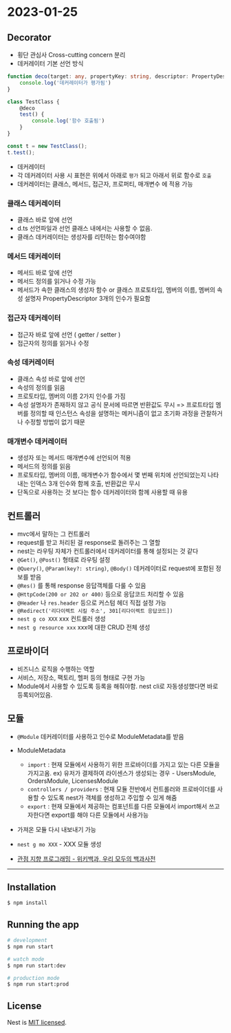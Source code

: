 # 2023-01-25

## Decorator
- 횡단 관심사 Cross-cutting concern 분리
- 데커레이터 기본 선언 방식
```typescript
function deco(target: any, propertyKey: string, descriptor: PropertyDescriptor) {
	console.log('데커레이터가 평가됨')
}

class TestClass {
	@deco
	test() {
		console.log('함수 호출됨')
	}
}

const t = new TestClass();
t.test();
```
- 데커레이터
- 각 데커레이터 사용 시 표현은 위에서 아래로 `평가` 되고 아래서 위로  함수로 `호출`
- 데커레이터는  클래스, 메서드, 접근자, 프로퍼티, 매개변수 에 적용 가능

### 클래스 데커레이터
- 클래스 바로 앞에 선언
- d.ts 선언파일과 선언 클래스 내에서는 사용할 수 없음.
- 클래스 데커레이터는 생성자를 리턴하는 함수여야함

### 메서드 데커레이터
- 메서드 바로 앞에 선언
- 메서드 정의를 읽거나 수정 가능
- 메서드가 속한 클래스의 생성자 함수 or 클래스 프로토타입, 멤버의 이름, 멤버의 속성 설명자 PropertyDescriptor 3개의 인수가 필요함

### 접근자 데커레이터
- 접근자 바로 앞에 선언 ( getter / setter )
- 접근자의 정의를 읽거나 수정

### 속성 데커레이터
- 클래스 속성 바로 앞에 선언
- 속성의 정의를 읽음
- 프로토타입, 멤버의 이름 2가지 인수를 가짐
- 속성 설명자가 존재하지 않고 공식 문서에 따르면 반환값도 무시 => 프로트타입 멤버를 정의할 때 인스턴스 속성을 설명하는 메커니즘이 없고 초기화 과정을 관찰하거나 수정할 방법이 없기 때문

### 매개변수 데커레이터
- 생성자 또는 메서드 매개변수에 선언되어 적용
- 메서드의 정의를 읽음
- 프로토타입, 멤버의 이름, 매개변수가 함수에서 몇 번째 위치에 선언되었는지 나타내는 인덱스 3개 인수와 함께 호출, 반환값은 무시
- 단독으로 사용하는 것 보다는 함수 데커레이터와 함께 사용할 때 유용

## 컨트롤러
- mvc에서 말하는 그 컨트롤러
- request를 받고 처리된 걸 response로 돌려주는 그 열할
- nest는 라우팅 자체가 컨트롤러에서 데커레이터를 통해 설정되는 것 같다
- `@Get()`, `@Post()` 형태로 라우팅 설정
- `@Query()`, `@Param(key?: string)`, `@Body()` 데커레이터로 request에 포함된 정보를 받음
- `@Res()` 를 통해 response 응답객체를 다룰 수 있음
- `@HttpCode(200 or 202 or 400)`  등으로 응답코드 처리할 수 있음
- `@Header` 나 `res.header` 등으로 커스텀 헤더 직접 설정 가능
- `@Redirect('리다이렉트 시킬 주소', 301[리다이렉트 응답코드])`
- `nest g co XXX` xxx 컨트롤러 생성
- `nest g resource xxx` xxx에 대한  CRUD 전체 생성

## 프로바이더
- 비즈니스 로직을 수행하는 역할
- 서비스, 저장소, 팩토리, 헬퍼 등의 형태로 구현 가능
- Module에서 사용할 수 있도록 등록을 해줘야함. nest cli로 자동생성했다면 바로 등록되어있음.

## 모듈
- `@Module` 데커레이터를 사용하고 인수로 ModuleMetadata를 받음
- ModuleMetadata
    - `import` : 현재 모듈에서 사용하기 위한 프로바이더를 가지고 있는 다른 모듈을 가지고옴. ex) 유저가 결제하여 라이센스가 생성되는 경우 - UsersModule, OrdersModule, LicensesModule
    - `controllers / providers` : 현재 모듈 전반에서 컨트롤러와 프로바이더를 사용할 수 있도록 nest가 객체를 생성하고 주입할 수 있게 해줌
    - `export` : 현재 모듈에서 제공하는 컴포넌트를 다른 모듈에서 import해서 쓰고자한다면 export를 해야 다른 모듈에서 사용가능
- 가져온 모듈 다시 내보내기 가능
- `nest g mo XXX` - XXX 모듈 생성

- [관점 지향 프로그래밍 - 위키백과, 우리 모두의 백과사전](https://ko.wikipedia.org/wiki/%EA%B4%80%EC%A0%90_%EC%A7%80%ED%96%A5_%ED%94%84%EB%A1%9C%EA%B7%B8%EB%9E%98%EB%B0%8D)


---

## Installation

```bash
$ npm install
```

## Running the app

```bash
# development
$ npm run start

# watch mode
$ npm run start:dev

# production mode
$ npm run start:prod
```
## License

  Nest is [MIT licensed](https://github.com/nestjs/nest/blob/master/LICENSE).
